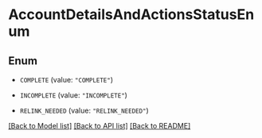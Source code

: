 # AccountDetailsAndActionsStatusEnum

## Enum


* `COMPLETE` (value: `"COMPLETE"`)

* `INCOMPLETE` (value: `"INCOMPLETE"`)

* `RELINK_NEEDED` (value: `"RELINK_NEEDED"`)


[[Back to Model list]](../README.md#documentation-for-models) [[Back to API list]](../README.md#documentation-for-api-endpoints) [[Back to README]](../README.md)


